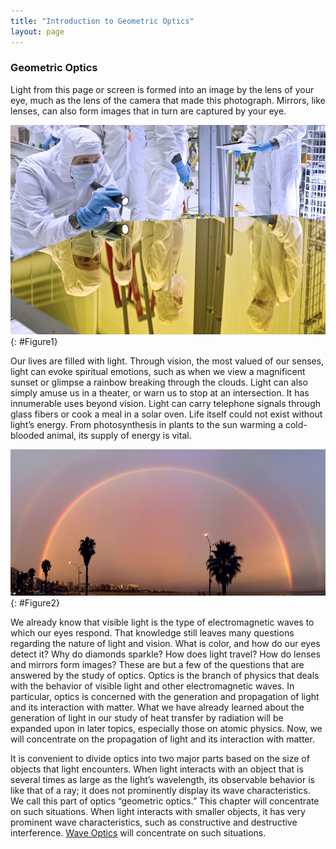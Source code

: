 ```yaml
---
title: "Introduction to Geometric Optics"
layout: page
---
```


### Geometric Optics

Light from this page or screen is formed into an image by the lens of your eye,
much as the lens of the camera that made this photograph. Mirrors, like lenses,
can also form images that in turn are captured by your eye.

![People in white clothing covered from head to toe and wearing blue colored gloves are working in a research laboratory setting, one person holding a flash light and analyzing and another reading a manuscript and so on. Their images are seen on a smooth colored glass top of a work table.](../resources/Figure_26_00_00.jpg "Image seen as a result of reflection of light on a plane smooth surface. (credit: NASA Goddard Photo and Video, via Flickr)")
{: #Figure1}

Our lives are filled with light. Through vision, the most valued of our senses,
light can evoke spiritual emotions, such as when we view a magnificent sunset or
glimpse a rainbow breaking through the clouds. Light can also simply amuse us in
a theater, or warn us to stop at an intersection. It has innumerable uses beyond
vision. Light can carry telephone signals through glass fibers or cook a meal in
a solar oven. Life itself could not exist without light’s energy. From
photosynthesis in plants to the sun warming a cold-blooded animal, its supply of
energy is vital.

![](../resources/Figure_26_00_01.jpg "Double Rainbow over the bay of Pocitos in Montevideo, Uruguay. (credit: Madrax, Wikimedia Commons)")
{: #Figure2}

We already know that visible light is the type of electromagnetic waves to which
our eyes respond. That knowledge still leaves many questions regarding the
nature of light and vision. What is color, and how do our eyes detect it? Why do
diamonds sparkle? How does light travel? How do lenses and mirrors form images?
These are but a few of the questions that are answered by the study of optics.
Optics is the branch of physics that deals with the behavior of visible light
and other electromagnetic waves. In particular, optics is concerned with the
generation and propagation of light and its interaction with matter. What we
have already learned about the generation of light in our study of heat transfer
by radiation will be expanded upon in later topics, especially those on atomic
physics. Now, we will concentrate on the propagation of light and its
interaction with matter.

It is convenient to divide optics into two major parts based on the size of
objects that light encounters. When light interacts with an object that is
several times as large as the light’s wavelength, its observable behavior is
like that of a ray; it does not prominently display its wave characteristics. We
call this part of optics “geometric optics.” This chapter will concentrate on
such situations. When light interacts with smaller objects, it has very
prominent wave characteristics, such as constructive and destructive
interference. [Wave Optics](../contents/ch27WaveOptics) will concentrate on such situations.
